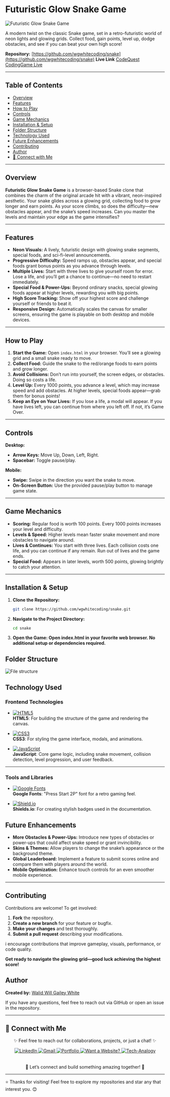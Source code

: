 # Futuristic Glow Snake Game

![Futuristic Glow Snake Game](assets/images/snake.png)

A modern twist on the classic Snake game, set in a retro-futuristic world of neon lights and glowing grids. Collect food, gain points, level up, dodge obstacles, and see if you can beat your own high score!

**Repository:** [https://github.com/wgwhitecoding/snake](https://github.com/wgwhitecoding/snake)
**Live Link** [CodeQuest CodingGame Live](https://wgwhitecoding.github.io/snake/)

---

## Table of Contents
- [Overview](#overview)
- [Features](#features)
- [How to Play](#how-to-play)
- [Controls](#controls)
- [Game Mechanics](#game-mechanics)
- [Installation & Setup](#installation--setup)
- [Folder Structure](#folder-structure)
- [Technology Used](#technology-used)
- [Future Enhancements](#future-enhancements)
- [Contributing](#contributing)
- [Author](#author)
- [🤝 Connect with Me](#connect-with-me)

---

## Overview

**Futuristic Glow Snake Game** is a browser-based Snake clone that combines the charm of the original arcade hit with a vibrant, neon-inspired aesthetic. Your snake glides across a glowing grid, collecting food to grow longer and earn points. As your score climbs, so does the difficulty—new obstacles appear, and the snake’s speed increases. Can you master the levels and maintain your edge as the game intensifies?

---

## Features

- **Neon Visuals:** A lively, futuristic design with glowing snake segments, special foods, and sci-fi-level announcements.
- **Progressive Difficulty:** Speed ramps up, obstacles appear, and special foods grant bonus points as you advance through levels.
- **Multiple Lives:** Start with three lives to give yourself room for error. Lose a life, and you’ll get a chance to continue—no need to restart immediately.
- **Special Food & Power-Ups:** Beyond ordinary snacks, special glowing foods appear at higher levels, rewarding you with big points.
- **High Score Tracking:** Show off your highest score and challenge yourself or friends to beat it.
- **Responsive Design:** Automatically scales the canvas for smaller screens, ensuring the game is playable on both desktop and mobile devices.

---

## How to Play

1. **Start the Game:** Open `index.html` in your browser. You’ll see a glowing grid and a small snake ready to move.
2. **Collect Food:** Guide the snake to the red/orange foods to earn points and grow longer.
3. **Avoid Collisions:** Don’t run into yourself, the screen edges, or obstacles. Doing so costs a life.
4. **Level Up:** Every 1000 points, you advance a level, which may increase speed and add obstacles. At higher levels, special foods appear—grab them for bonus points!
5. **Keep an Eye on Your Lives:** If you lose a life, a modal will appear. If you have lives left, you can continue from where you left off. If not, it’s Game Over.

---

## Controls

**Desktop:**
- **Arrow Keys:** Move Up, Down, Left, Right.
- **Spacebar:** Toggle pause/play.

**Mobile:**
- **Swipe:** Swipe in the direction you want the snake to move.
- **On-Screen Button:** Use the provided pause/play button to manage game state.

---

## Game Mechanics

- **Scoring:** Regular food is worth 100 points. Every 1000 points increases your level and difficulty.
- **Levels & Speed:** Higher levels mean faster snake movement and more obstacles to navigate around.
- **Lives & Continues:** You start with three lives. Each collision costs one life, and you can continue if any remain. Run out of lives and the game ends.
- **Special Food:** Appears in later levels, worth 500 points, glowing brightly to catch your attention.

---

## Installation & Setup

1. **Clone the Repository:**
   ```bash
   git clone https://github.com/wgwhitecoding/snake.git

2. **Navigate to the Project Directory:**
    ```bash
    cd snake

3. **Open the Game: Open index.html in your favorite web browser. No additional setup or dependencies required.**

## Folder Structure
![File structure](assets/images/File-Structure.png)

## Technology Used

### Frontend Technologies

- [![HTML5](https://img.shields.io/badge/HTML5-E34F26?style=for-the-badge&logo=html5&logoColor=white)](https://developer.mozilla.org/en-US/docs/Web/HTML)  
  **HTML5**: For building the structure of the game and rendering the canvas.

- [![CSS3](https://img.shields.io/badge/CSS3-1572B6?style=for-the-badge&logo=css3&logoColor=white)](https://developer.mozilla.org/en-US/docs/Web/CSS)  
  **CSS3**: For styling the game interface, modals, and animations.

- [![JavaScript](https://img.shields.io/badge/JavaScript-F7DF1E?style=for-the-badge&logo=javascript&logoColor=black)](https://developer.mozilla.org/en-US/docs/Web/JavaScript)  
  **JavaScript**: Core game logic, including snake movement, collision detection, level progression, and user feedback.

---

### Tools and Libraries

- [![Google Fonts](https://img.shields.io/badge/Google%20Fonts-4285F4?style=for-the-badge&logo=google&logoColor=white)](https://fonts.google.com/)  
  **Google Fonts**: "Press Start 2P" font for a retro gaming feel.

- [![Shield.io](https://img.shields.io/badge/Shields.io-000000?style=for-the-badge&logo=shields.io&logoColor=white)](https://shields.io/)  
  **Shields.io**: For creating stylish badges used in the documentation.



## Future Enhancements

- **More Obstacles & Power-Ups:** Introduce new types of obstacles or power-ups that could affect snake speed or grant invincibility.
- **Skins & Themes:** Allow players to change the snake’s appearance or the background theme.
- **Global Leaderboard:** Implement a feature to submit scores online and compare them with players around the world.
- **Mobile Optimization:** Enhance touch controls for an even smoother mobile experience.

---

## Contributing

Contributions are welcome! To get involved:

1. **Fork** the repository.
2. **Create a new branch** for your feature or bugfix.
3. **Make your changes** and test thoroughly.
4. **Submit a pull request** describing your modifications.

i encourage contributions that improve gameplay, visuals, performance, or code quality.



**Get ready to navigate the glowing grid—good luck achieving the highest score!**

## Author
**Created by:** [Walid Will Gailey White](https://github.com/wgwhitecoding)

If you have any questions, feel free to reach out via GitHub or open an issue in the repository.

---

## 🤝 Connect with Me <a id="connect-with-me"></a>

<div align="center">
 <p>✨ Feel free to reach out for collaborations, projects, or just a chat! ✨</p>
 
  
  <a href="https://www.linkedin.com/in/walidwillwhite/" target="_blank">
    <img src="https://img.shields.io/badge/LinkedIn-0077B5?style=for-the-badge&logo=linkedin&logoColor=white" alt="LinkedIn">
  </a>
  <a href="mailto:walidwillwhite@gmail.com" target="_blank">
    <img src="https://img.shields.io/badge/Gmail-D14836?style=for-the-badge&logo=gmail&logoColor=white" alt="Gmail">
  </a>
  <a href="https://wgwhitecoding.github.io/portfolio/" target="_blank">
    <img src="https://img.shields.io/badge/Portfolio-00C7B7?style=for-the-badge&logo=netlify&logoColor=white" alt="Portfolio">
  </a>
  <a href="https://wgwhitecoding.github.io/CoolSites/" target="_blank">
    <img src="https://img.shields.io/badge/Want%20a%20Website%3F-00A676?style=for-the-badge&logo=firefox&logoColor=white" alt="Want a Website?">
  </a>
  <a href="https://www.linkedin.com/company/techa-nalogy/?viewAsMember=true" target="_blank">
    <img src="https://img.shields.io/badge/Tech--Analogy-FFD700?style=for-the-badge&logo=bulb&logoColor=white" alt="Tech-Analogy">
  </a>
</div>
<br><br>
<div align="center">
🚀 Let’s connect and build something amazing together! 🚀
</div>


---

⭐️ Thanks for visiting! Feel free to explore my repositories and star any that interest you. 😊
